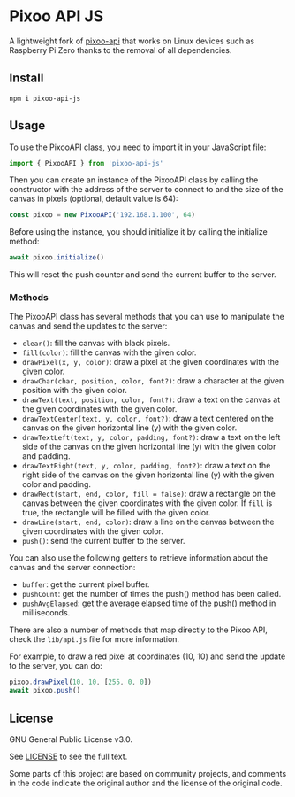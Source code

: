 # Pixoo API JS

A lightweight fork of [pixoo-api](https://github.com/adamkdean/pixoo-api) that works on Linux devices such as Raspberry Pi Zero thanks to the removal of all dependencies.

## Install

```
npm i pixoo-api-js
```

## Usage

To use the PixooAPI class, you need to import it in your JavaScript file:

```js
import { PixooAPI } from 'pixoo-api-js'
```

Then you can create an instance of the PixooAPI class by calling the constructor with the address of the server to connect to and the size of the canvas in pixels (optional, default value is 64):

```js
const pixoo = new PixooAPI('192.168.1.100', 64)
```

Before using the instance, you should initialize it by calling the initialize method:

```js
await pixoo.initialize()
```

This will reset the push counter and send the current buffer to the server.

### Methods

The PixooAPI class has several methods that you can use to manipulate the canvas and send the updates to the server:

- `clear()`: fill the canvas with black pixels.
- `fill(color)`: fill the canvas with the given color.
- `drawPixel(x, y, color)`: draw a pixel at the given coordinates with the given color.
- `drawChar(char, position, color, font?)`: draw a character at the given position with the given color.
- `drawText(text, position, color, font?)`: draw a text on the canvas at the given coordinates with the given color.
- `drawTextCenter(text, y, color, font?)`: draw a text centered on the canvas on the given horizontal line (y) with the given color.
- `drawTextLeft(text, y, color, padding, font?)`: draw a text on the left side of the canvas on the given horizontal line (y) with the given color and padding.
- `drawTextRight(text, y, color, padding, font?)`: draw a text on the right side of the canvas on the given horizontal line (y) with the given color and padding.
- `drawRect(start, end, color, fill = false)`: draw a rectangle on the canvas between the given coordinates with the given color. If `fill` is true, the rectangle will be filled with the given color.
- `drawLine(start, end, color)`: draw a line on the canvas between the given coordinates with the given color.
- `push()`: send the current buffer to the server.

You can also use the following getters to retrieve information about the canvas and the server connection:

- `buffer`: get the current pixel buffer.
- `pushCount`: get the number of times the push() method has been called.
- `pushAvgElapsed`: get the average elapsed time of the push() method in milliseconds.

There are also a number of methods that map directly to the Pixoo API, check the `lib/api.js` file for more information.

For example, to draw a red pixel at coordinates (10, 10) and send the update to the server, you can do:

```js
pixoo.drawPixel(10, 10, [255, 0, 0])
await pixoo.push()
```

## License

GNU General Public License v3.0.

See [LICENSE](LICENSE) to see the full text.

Some parts of this project are based on community projects, and comments in the code indicate the original author and the license of the original code.
